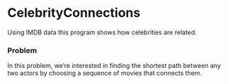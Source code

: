# CelebrityConnections
Using IMDB data this program shows how celebrities are related.

### Problem
In this problem, we’re interested in finding the shortest path between any two actors by choosing a sequence of movies that connects them. 
